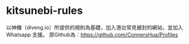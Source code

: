 # kitsunebi-rules
以神機（diveng.io）所提供的規則為基礎，加入港台常見被封的網站，並加入 Whatsapp 支援。
原Github為：https://github.com/ConnersHua/Profiles
